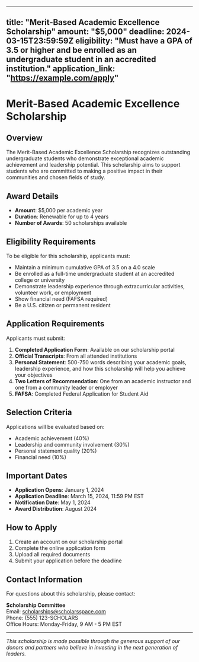 
---
title: "Merit-Based Academic Excellence Scholarship"
amount: "$5,000"
deadline: 2024-03-15T23:59:59Z
eligibility: "Must have a GPA of 3.5 or higher and be enrolled as an undergraduate student in an accredited institution."
application_link: "https://example.com/apply"
---

# Merit-Based Academic Excellence Scholarship

## Overview

The Merit-Based Academic Excellence Scholarship recognizes outstanding undergraduate students who demonstrate exceptional academic achievement and leadership potential. This scholarship aims to support students who are committed to making a positive impact in their communities and chosen fields of study.

## Award Details

- **Amount**: $5,000 per academic year
- **Duration**: Renewable for up to 4 years
- **Number of Awards**: 50 scholarships available

## Eligibility Requirements

To be eligible for this scholarship, applicants must:

- Maintain a minimum cumulative GPA of 3.5 on a 4.0 scale
- Be enrolled as a full-time undergraduate student at an accredited college or university
- Demonstrate leadership experience through extracurricular activities, volunteer work, or employment
- Show financial need (FAFSA required)
- Be a U.S. citizen or permanent resident

## Application Requirements

Applicants must submit:

1. **Completed Application Form**: Available on our scholarship portal
2. **Official Transcripts**: From all attended institutions
3. **Personal Statement**: 500-750 words describing your academic goals, leadership experience, and how this scholarship will help you achieve your objectives
4. **Two Letters of Recommendation**: One from an academic instructor and one from a community leader or employer
5. **FAFSA**: Completed Federal Application for Student Aid

## Selection Criteria

Applications will be evaluated based on:

- Academic achievement (40%)
- Leadership and community involvement (30%)
- Personal statement quality (20%)
- Financial need (10%)

## Important Dates

- **Application Opens**: January 1, 2024
- **Application Deadline**: March 15, 2024, 11:59 PM EST
- **Notification Date**: May 1, 2024
- **Award Distribution**: August 2024

## How to Apply

1. Create an account on our scholarship portal
2. Complete the online application form
3. Upload all required documents
4. Submit your application before the deadline

## Contact Information

For questions about this scholarship, please contact:

**Scholarship Committee**  
Email: scholarships@scholarsspace.com  
Phone: (555) 123-SCHOLARS  
Office Hours: Monday-Friday, 9 AM - 5 PM EST

---

*This scholarship is made possible through the generous support of our donors and partners who believe in investing in the next generation of leaders.*
